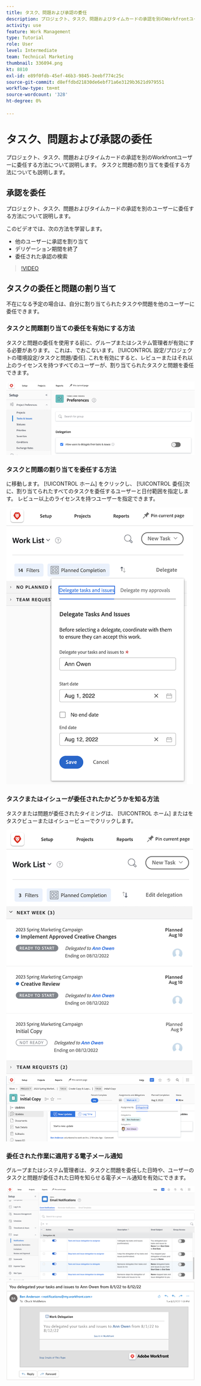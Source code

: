 ```yaml
---
title: タスク、問題および承認の委任
description: プロジェクト、タスク、問題およびタイムカードの承認を別のWorkfrontユーザーに委任する方法について説明します。 タスクと問題の割り当てを委任する方法についても説明します。
activity: use
feature: Work Management
type: Tutorial
role: User
level: Intermediate
team: Technical Marketing
thumbnail: 336094.png
kt: 8810
exl-id: e89f0fdb-45ef-46b3-9845-3eebf774c25c
source-git-commit: d8effdbd21830de6ebf71a6e3129b3621d979551
workflow-type: tm+mt
source-wordcount: '328'
ht-degree: 0%

---
```


# タスク、問題および承認の委任

プロジェクト、タスク、問題およびタイムカードの承認を別のWorkfrontユーザーに委任する方法について説明します。 タスクと問題の割り当てを委任する方法についても説明します。

## 承認を委任

プロジェクト、タスク、問題およびタイムカードの承認を別のユーザーに委任する方法について説明します。

このビデオでは、次の方法を学習します。

* 他のユーザーに承認を割り当て
* デリゲーション期間を終了
* 委任された承認の検索

>[!VIDEO](https://video.tv.adobe.com/v/336094/?quality=12)

<!---
learn more URLS
Delegate approval request
--->

## タスクの委任と問題の割り当て

不在になる予定の場合は、自分に割り当てられたタスクや問題を他のユーザーに委任できます。

### タスクと問題割り当ての委任を有効にする方法

タスクと問題の委任を使用する前に、グループまたはシステム管理者が有効にする必要があります。 これは、でおこないます。 [!UICONTROL 設定/プロジェクトの環境設定/タスクと問題/委任]. これを有効にすると、レビューまたはそれ以上のライセンスを持つすべてのユーザーが、割り当てられたタスクと問題を委任できます。

![スクリーンショット表示 [!UICONTROL 設定] 委任の環境設定](assets/delegation-1.png)

### タスクと問題の割り当てを委任する方法

に移動します。 [!UICONTROL ホーム] をクリックし、 [!UICONTROL 委任]次に、割り当てられたすべてのタスクを委任するユーザーと日付範囲を指定します。 レビュー以上のライセンスを持つユーザーを指定できます。

![「 [!UICONTROL ホーム]](assets/delegation-2.png)

### タスクまたはイシューが委任されたかどうかを知る方法

タスクまたは問題が委任されたタイミングは、 [!UICONTROL ホーム] またはをタスクビューまたはイシュービューでクリックします。

![委任されたタスク割り当てを示すスクリーンショット ( [!UICONTROL ホーム]](assets/delegation-4.png)
![タスクビューに委任されたタスクの割り当てを示すスクリーンショット](assets/delegation-3.png)

### 委任された作業に適用する電子メール通知

グループまたはシステム管理者は、タスクと問題を委任した日時や、ユーザーのタスクと問題が委任された日時を知らせる電子メール通知を有効にできます。

![スクリーンショット表示 [!UICONTROL 設定] 委任の電子メール通知オプション](assets/delegation-5.png)
![作業委任メールを示すスクリーンショット](assets/delegation-6.png)
